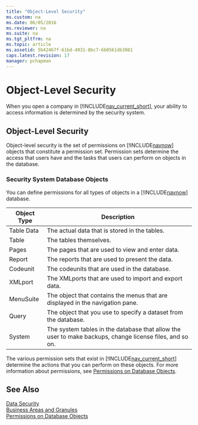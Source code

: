 ```yaml
---
title: "Object-Level Security"
ms.custom: na
ms.date: 06/05/2016
ms.reviewer: na
ms.suite: na
ms.tgt_pltfrm: na
ms.topic: article
ms.assetid: 5b42467f-61bd-4931-8bc7-6b0561db3081
caps.latest.revision: 17
manager: pchapman
---
```

# Object-Level Security
When you open a company in [!INCLUDE[nav_current_short](../dynamics-nav/includes/nav_current_short_md.md)], your ability to access information is determined by the security system.  
  
## Object\-Level Security  
 Object\-level security is the set of permissions on [!INCLUDE[navnow](../dynamics-nav/includes/navnow_md.md)] objects that constitute a permission set. Permission sets determine the access that users have and the tasks that users can perform on objects in the database.  
  
### Security System Database Objects  
 You can define permissions for all types of objects in a [!INCLUDE[navnow](../dynamics-nav/includes/navnow_md.md)] database.  
  
|Object Type|Description|  
|-----------------|-----------------|  
|Table Data|The actual data that is stored in the tables.|  
|Table|The tables themselves.|  
|Pages|The pages that are used to view and enter data.|  
|Report|The reports that are used to present the data.|  
|Codeunit|The codeunits that are used in the database.|  
|XMLport|The XMLports that are used to import and export data.|  
|MenuSuite|The object that contains the menus that are displayed in the navigation pane.|  
|Query|The object that you use to specify a dataset from the database.|  
|System|The system tables in the database that allow the user to make backups, change license files, and so on.|  
  
 The various permission sets that exist in [!INCLUDE[nav_current_short](../dynamics-nav/includes/nav_current_short_md.md)] determine the actions that you can perform on these objects. For more information about permissions, see [Permissions on Database Objects](../dynamics-nav/Permissions-on-Database-Objects.md).  
  
## See Also  
 [Data Security](../dynamics-nav/Data-Security.md)   
 [Business Areas and Granules](../dynamics-nav/Business-Areas-and-Granules.md)   
 [Permissions on Database Objects](../dynamics-nav/Permissions-on-Database-Objects.md)